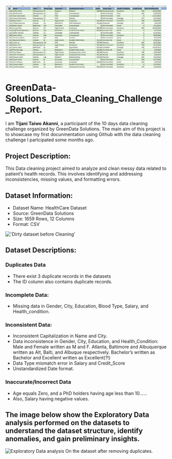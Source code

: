 ![Cleaned Dateset Preview](cleaned_data.png)

# GreenData-Solutions_Data_Cleaning_Challenge_Report.
I am **Tijani Taiwo Akanni**, a participant of the 10 days data cleaning challenge organized by GreenData Solutions. The main aim of this project is to showcase my first docunmentation using Github with
the data cleaning challenge I partcipated some months ago.

## Project Description: 
This Data cleaning project aimed to analyze and clean messy data related to patient’s health records. This involves identifying and addressing inconsistencies, missing values, and formatting errors.

## Dataset Information:
- Dataset Name: HealthCare Dataset <br>
- Source: GreenData Solutions <br>
- Size: 1659 Rows, 12 Columns <br>
- Format: CSV

!['Dirty dataset before Cleaning'](https://github.com/user-attachments/assets/ca327505-073a-4202-a4eb-405d54b21983)

## Dataset Descriptions:
###  Duplicates Data
- There exist 3 duplicate records in the datasets
- The ID column also contains duplicate records.

### Incomplete Data:
- Missing data in Gender, City, Education, Blood Type, Salary, and Health_condition.

### Inconsistent Data:
- Inconsistent Capitalization in Name and City.
- Data inconsistence in Gender, City, Education, and Health_Condition: Male and Female written as M and F.  Atlanta, Baltimore and Albuquerque written as Alt, Balti, and Albuque respectively. Bachelor’s written as Bachelor and Excellent written as Excellent(?!)
- Data Type mismatch error in Salary and Credit_Score
- Unstandardized Date format.

### Inaccurate/Incorrect Data
- Age equals Zero, and a PhD holders having age less than 10......
- Also, Salary having negative values.

## The image below show the Exploratory Data analysis performed on the datasets to understand the dataset structure, identify anomalies, and gain preliminary insights.


![Exploratory Data analysis On the dataset after removing duplicates.](https://github.com/user-attachments/assets/53d92497-70fd-444b-88c8-24039873a1b5)











